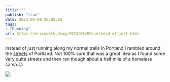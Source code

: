 ```yaml
---
title: ""
publish: "true"
date: 2023-05-09 20:02:26
tags:
- "Running"
url: https://ericmwalk.blog/2023/05/09/instead-of-just.html
---
```

Instead of just running along my normal trails in Portland I rambled around the [streets](http://www.strava.com/activities/9042835453) of Portland. Not 100% sure that was a great idea as I found some very quite streets and then ran though about a half mile of a homeless camp.😔

![](https://ericmwalk.blog/uploads/2023/de080ce70a.jpg)